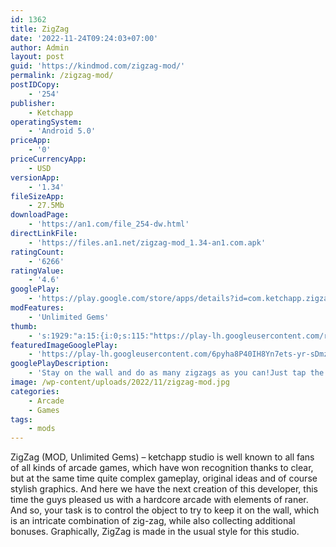 ```yaml
---
id: 1362
title: ZigZag
date: '2022-11-24T09:24:03+07:00'
author: Admin
layout: post
guid: 'https://kindmod.com/zigzag-mod/'
permalink: /zigzag-mod/
postIDCopy:
    - '254'
publisher:
    - Ketchapp
operatingSystem:
    - 'Android 5.0'
priceApp:
    - '0'
priceCurrencyApp:
    - USD
versionApp:
    - '1.34'
fileSizeApp:
    - 27.5Mb
downloadPage:
    - 'https://an1.com/file_254-dw.html'
directLinkFile:
    - 'https://files.an1.net/zigzag-mod_1.34-an1.com.apk'
ratingCount:
    - '6266'
ratingValue:
    - '4.6'
googlePlay:
    - 'https://play.google.com/store/apps/details?id=com.ketchapp.zigzaggame'
modFeatures:
    - 'Unlimited Gems'
thumb:
    - 's:1929:"a:15:{i:0;s:115:"https://play-lh.googleusercontent.com/rkaWsC5AyEv4fW45lvbQRqquOI6Z6Il-xLgboywQJwu6yanTANNt1SxFvQjgtPi-Cyc=w526-h296";i:1;s:115:"https://play-lh.googleusercontent.com/llWCG2js-OvJiUmSRd1NkK8T_Mdx-BYnPR8E8NyNQHR7H-b_34qzoH20tyH3wO0Rq-A=w526-h296";i:2;s:114:"https://play-lh.googleusercontent.com/cDAMpqOBlrHIS0xy7ffkeod3kRnxB1gX-mDCNYYGPp3mbZ8yGmFz1qBX_18BuJj1cg=w526-h296";i:3;s:114:"https://play-lh.googleusercontent.com/M5qixlFhWWAOkxuus8aZ-uDlqbi7v6Q5Jo0j2VknNdYnMcDYZR9QL1Uyewp8Sr-zoQ=w526-h296";i:4;s:116:"https://play-lh.googleusercontent.com/_4C_OmvtSkYb9d6JowPwSxRaSZ7rdib_gUF_Wdn8aE1-gWPxAmYfBvxTGu8zsaJQ7_dZ=w526-h296";i:5;s:115:"https://play-lh.googleusercontent.com/nINbl9IRVlVXZQJK0mjRmf08RVqKzGp-_yXN5T72-OOKNwT8JJGEvVCPjnriY7KuUR4=w526-h296";i:6;s:115:"https://play-lh.googleusercontent.com/p3n-12czntviz0h9BYBS6nuBhd1SNwqeCM-dwc0uU0vy1pkgT4LYnl-snf5lIZ6aq1U=w526-h296";i:7;s:116:"https://play-lh.googleusercontent.com/n87mxeIQTYOClhXxPqTzkB5HrYJ-abkPo7Zgfw0Krb7wLXnNzxhTUPfPCrYUq3heBhfL=w526-h296";i:8;s:114:"https://play-lh.googleusercontent.com/s2HArP9GY3D_yNbJWdyAl08q7lmFZtx4-HnNEH55K9_quZ-Vovk9RN1MxEZJT95mPw=w526-h296";i:9;s:114:"https://play-lh.googleusercontent.com/6m66o0Bh6Lr0yyhfOBN6b6sySbex6YNRgmrM7Kwpb5Cg2QtpYi6d0iOW9htLBP-SBA=w526-h296";i:10;s:116:"https://play-lh.googleusercontent.com/IZV9vqm8owfi_2-qUzqFtPsbo_v_7PDem1OfL7RQso276m8W33l7wJF9InR0-jMgwtAe=w526-h296";i:11;s:114:"https://play-lh.googleusercontent.com/4JTJjnEKENqBr5-s4rE4RIEo6d9iI_2bHm4aRXw5J_mtFJge-_gl-QomTapP03DBFA=w526-h296";i:12;s:115:"https://play-lh.googleusercontent.com/PRrZniaaKrP-9hl_MyWymButn-D_hv9kXhEGTlY20BgCt3idoywTyYC8IG4Jpdzxo24=w526-h296";i:13;s:114:"https://play-lh.googleusercontent.com/HHufW-bLAiMppbcrRARz1jD_KBU9xk9ALLYb8T8c-V4vC-M59FF60-vIanbqLkRPMg=w526-h296";i:14;s:115:"https://play-lh.googleusercontent.com/VOVYBYnSlacHGm3D9tQrRVBsOGa2H2M606R3Dh7JZw51qAn2t6-MLuML3ClTamNi51c=w526-h296";}";'
featuredImageGooglePlay:
    - 'https://play-lh.googleusercontent.com/6pyha8P40IH8Yn7ets-yr-sDmze-lif7Lh80ZMffdBojvhAtGTk88zHru3UHeipNhA'
googlePlayDescription:
    - 'Stay on the wall and do as many zigzags as you can!Just tap the screen to change the direction of the ball. Try not to fall off the edges!.'
image: /wp-content/uploads/2022/11/zigzag-mod.jpg
categories:
    - Arcade
    - Games
tags:
    - mods
---
```


ZigZag (MOD, Unlimited Gems) – ketchapp studio is well known to all fans of all kinds of arcade games, which have won recognition thanks to clear, but at the same time quite complex gameplay, original ideas and of course stylish graphics. And here we have the next creation of this developer, this time the guys pleased us with a hardcore arcade with elements of raner. And so, your task is to control the object to try to keep it on the wall, which is an intricate combination of zig-zag, while also collecting additional bonuses. Graphically, ZigZag is made in the usual style for this studio.